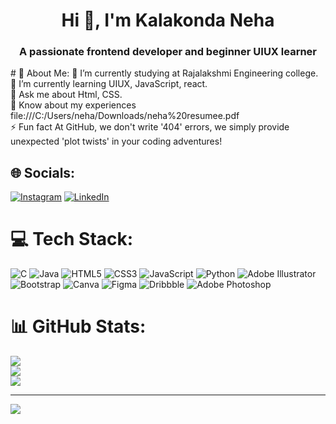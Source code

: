 <h1 align="center">Hi 👋, I'm Kalakonda Neha</h1>
<h3 align="center">A passionate frontend developer and beginner UIUX learner</h3>
# 💫 About Me:
🔭 I’m currently studying at Rajalakshmi Engineering college.<br>🌱 I’m currently learning UIUX, JavaScript, react.<br>💬 Ask me about Html, CSS.<br>📄 Know about my experiences file:///C:/Users/neha/Downloads/neha%20resumee.pdf<br>⚡ Fun fact At GitHub, we don't write '404' errors, we simply provide unexpected 'plot twists' in your coding adventures!<br>


## 🌐 Socials:
[![Instagram](https://img.shields.io/badge/Instagram-%23E4405F.svg?logo=Instagram&logoColor=white)](https://instagram.com/neha_kalakonda) [![LinkedIn](https://img.shields.io/badge/LinkedIn-%230077B5.svg?logo=linkedin&logoColor=white)](https://linkedin.com/in/kalakondaneha) 

# 💻 Tech Stack:
![C](https://img.shields.io/badge/c-%2300599C.svg?style=plastic&logo=c&logoColor=white) ![Java](https://img.shields.io/badge/java-%23ED8B00.svg?style=plastic&logo=openjdk&logoColor=white) ![HTML5](https://img.shields.io/badge/html5-%23E34F26.svg?style=plastic&logo=html5&logoColor=white) ![CSS3](https://img.shields.io/badge/css3-%231572B6.svg?style=plastic&logo=css3&logoColor=white) ![JavaScript](https://img.shields.io/badge/javascript-%23323330.svg?style=plastic&logo=javascript&logoColor=%23F7DF1E) ![Python](https://img.shields.io/badge/python-3670A0?style=plastic&logo=python&logoColor=ffdd54) ![Adobe Illustrator](https://img.shields.io/badge/adobe%20illustrator-%23FF9A00.svg?style=plastic&logo=adobe%20illustrator&logoColor=white) ![Bootstrap](https://img.shields.io/badge/bootstrap-%238511FA.svg?style=plastic&logo=bootstrap&logoColor=white) ![Canva](https://img.shields.io/badge/Canva-%2300C4CC.svg?style=plastic&logo=Canva&logoColor=white) ![Figma](https://img.shields.io/badge/figma-%23F24E1E.svg?style=plastic&logo=figma&logoColor=white) ![Dribbble](https://img.shields.io/badge/Dribbble-EA4C89?style=plastic&logo=dribbble&logoColor=white) ![Adobe Photoshop](https://img.shields.io/badge/adobe%20photoshop-%2331A8FF.svg?style=plastic&logo=adobe%20photoshop&logoColor=white)
# 📊 GitHub Stats:
![](https://github-readme-stats.vercel.app/api?username=nehakalakonda&theme=dark&hide_border=false&include_all_commits=false&count_private=false)<br/>
![](https://github-readme-streak-stats.herokuapp.com/?user=nehakalakonda&theme=dark&hide_border=false)<br/>
![](https://github-readme-stats.vercel.app/api/top-langs/?username=nehakalakonda&theme=dark&hide_border=false&include_all_commits=false&count_private=false&layout=compact)

---
[![](https://visitcount.itsvg.in/api?id=nehakalakonda&icon=0&color=0)](https://visitcount.itsvg.in)

<!-- Proudly created with GPRM ( https://gprm.itsvg.in ) -->


